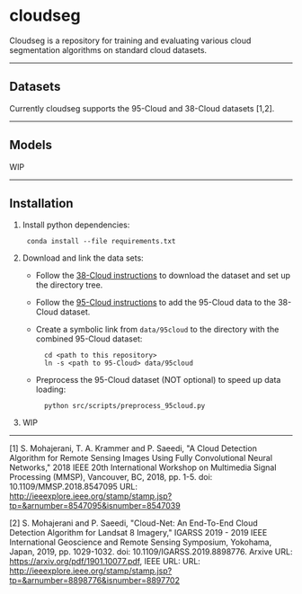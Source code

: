 # cloudseg

Cloudseg is a repository for training and evaluating various cloud segmentation algorithms on standard cloud datasets.

----------------------------------------------------------------
## Datasets

Currently cloudseg supports the 95-Cloud and 38-Cloud datasets [1,2].

----------------------------------------------------------------
## Models

WIP

----------------------------------------------------------------
## Installation
1. Install python dependencies:

        conda install --file requirements.txt

2. Download and link the data sets:
    - Follow the [38-Cloud instructions](https://github.com/SorourMo/38-Cloud-A-Cloud-Segmentation-Dataset) to download the dataset and set up the directory tree.
    - Follow the [95-Cloud instructions](https://github.com/SorourMo/95-Cloud-An-Extension-to-38-Cloud-Dataset) to add the 95-Cloud data to the 38-Cloud dataset.
    - Create a symbolic link from `data/95cloud` to the directory with the combined 95-Cloud dataset:

            cd <path to this repository>
            ln -s <path to 95-Cloud> data/95cloud

    - Preprocess the 95-Cloud dataset (NOT optional) to speed up data loading:

            python src/scripts/preprocess_95cloud.py
3. WIP

----------------------------------------------------------------
[1] S. Mohajerani, T. A. Krammer and P. Saeedi, "A Cloud Detection Algorithm for Remote Sensing Images Using Fully Convolutional Neural Networks," 2018 IEEE 20th International Workshop on Multimedia Signal Processing (MMSP), Vancouver, BC, 2018, pp. 1-5. doi: 10.1109/MMSP.2018.8547095 URL: http://ieeexplore.ieee.org/stamp/stamp.jsp?tp=&arnumber=8547095&isnumber=8547039

[2] S. Mohajerani and P. Saeedi, "Cloud-Net: An End-To-End Cloud Detection Algorithm for Landsat 8 Imagery," IGARSS 2019 - 2019 IEEE International Geoscience and Remote Sensing Symposium, Yokohama, Japan, 2019, pp. 1029-1032. doi: 10.1109/IGARSS.2019.8898776. Arxive URL: https://arxiv.org/pdf/1901.10077.pdf, IEEE URL: URL: http://ieeexplore.ieee.org/stamp/stamp.jsp?tp=&arnumber=8898776&isnumber=8897702
